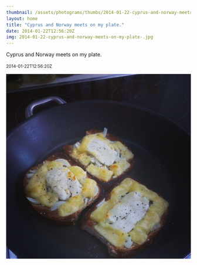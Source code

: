 ```yaml
---
thumbnail: /assets/photograms/thumbs/2014-01-22-cyprus-and-norway-meets-on-my-plate-.jpg
layout: home
title: "Cyprus and Norway meets on my plate."
date: 2014-01-22T12:56:20Z
img: 2014-01-22-cyprus-and-norway-meets-on-my-plate-.jpg
---
```


Cyprus and Norway meets on my plate.

<small>2014-01-22T12:56:20Z</small>

![Cyprus and Norway meets on my plate.](/assets/photograms/original/2014-01-22-cyprus-and-norway-meets-on-my-plate-.jpg)
